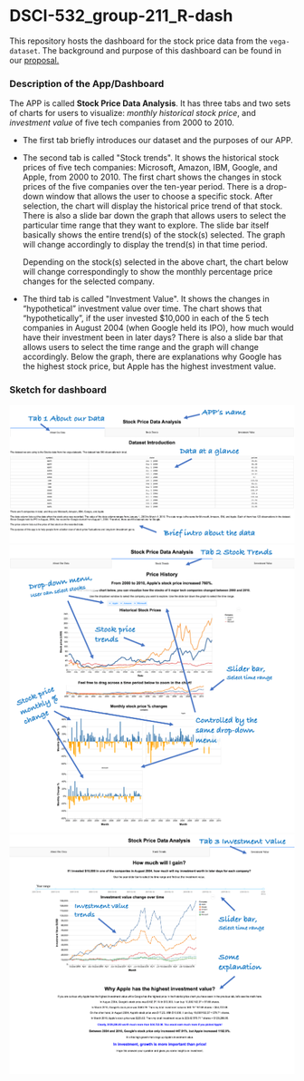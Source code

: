 # DSCI-532_group-211_R-dash

This repository hosts the dashboard for the stock price data from the `vega-dataset`. The background and purpose of this dashboard can be found in our [proposal.](https://github.com/UBC-MDS/DSCI-532_group-211_R-dash/blob/master/Proposal.md) 


### Description of the App/Dashboard

The APP is called **Stock Price Data Analysis**. It has three tabs and two sets of charts for users to visualize: *monthly historical stock price*, and *investment value* of five tech companies from 2000 to 2010.

- The first tab briefly introduces our dataset and the purposes of our APP. 

- The second tab is called "Stock trends". It shows the historical stock prices of five tech companies: Microsoft, Amazon, IBM, Google, and Apple, from 2000 to 2010. The first chart shows the changes in stock prices of the five companies over the ten-year period. There is a drop-down window that allows the user to choose a specific stock. After selection, the chart will display the historical price trend of that stock. There is also a slide bar down the graph that allows users to select the particular time range that they want to explore. The slide bar itself basically shows the entire trend(s) of the stock(s) selected. The graph will change accordingly to display the trend(s) in that time period. 

    Depending on the stock(s) selected in the above chart, the chart below will change correspondingly to show the monthly   percentage price changes for the selected company. 

- The third tab is called "Investment Value". It shows the changes in “hypothetical” investment value over time. The chart shows that “hypothetically”, if the user invested $10,000 in each of the 5 tech companies in August 2004 (when Google held its IPO), how much would have their investment been in later days? There is also a slide bar that allows users to select the time range and the graph will change accordingly. Below the graph, there are explanations why Google has the highest stock price, but Apple has the highest investment value. 

### Sketch for dashboard 

![tab1](img/tab1.png)
![](img/20191206_tab2.png)
![](img/20191206_tab3.png)

